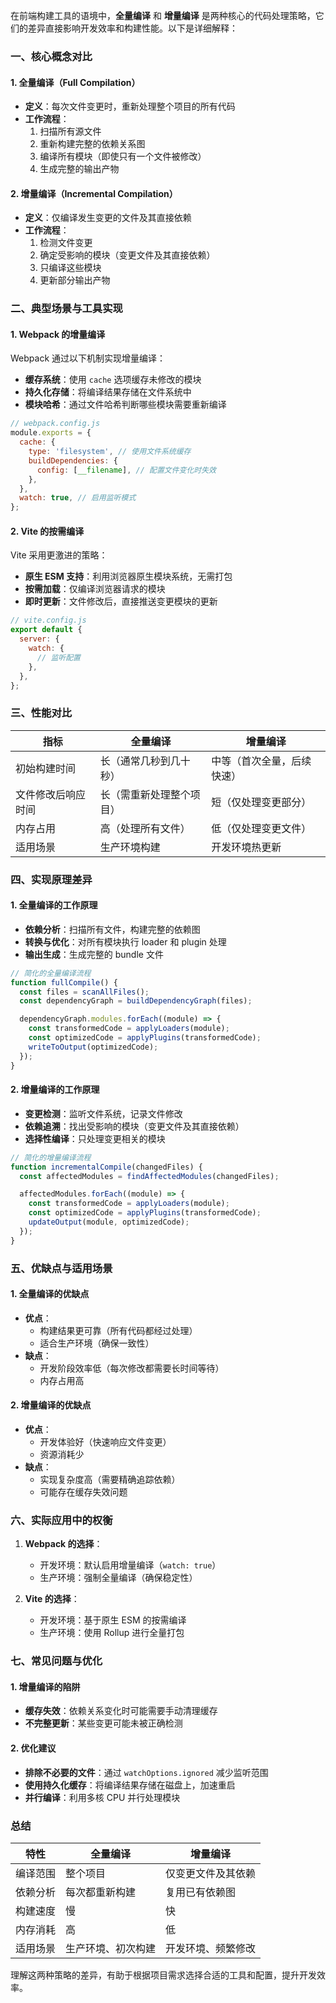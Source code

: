 在前端构建工具的语境中，**全量编译** 和 **增量编译** 是两种核心的代码处理策略，它们的差异直接影响开发效率和构建性能。以下是详细解释：

### 一、核心概念对比

#### 1. **全量编译（Full Compilation）**

- **定义**：每次文件变更时，重新处理整个项目的所有代码
- **工作流程**：
  1. 扫描所有源文件
  2. 重新构建完整的依赖关系图
  3. 编译所有模块（即使只有一个文件被修改）
  4. 生成完整的输出产物

#### 2. **增量编译（Incremental Compilation）**

- **定义**：仅编译发生变更的文件及其直接依赖
- **工作流程**：
  1. 检测文件变更
  2. 确定受影响的模块（变更文件及其直接依赖）
  3. 只编译这些模块
  4. 更新部分输出产物

### 二、典型场景与工具实现

#### 1. **Webpack 的增量编译**

Webpack 通过以下机制实现增量编译：

- **缓存系统**：使用 `cache` 选项缓存未修改的模块
- **持久化存储**：将编译结果存储在文件系统中
- **模块哈希**：通过文件哈希判断哪些模块需要重新编译

```javascript
// webpack.config.js
module.exports = {
  cache: {
    type: 'filesystem', // 使用文件系统缓存
    buildDependencies: {
      config: [__filename], // 配置文件变化时失效
    },
  },
  watch: true, // 启用监听模式
};
```

#### 2. **Vite 的按需编译**

Vite 采用更激进的策略：

- **原生 ESM 支持**：利用浏览器原生模块系统，无需打包
- **按需加载**：仅编译浏览器请求的模块
- **即时更新**：文件修改后，直接推送变更模块的更新

```javascript
// vite.config.js
export default {
  server: {
    watch: {
      // 监听配置
    },
  },
};
```

### 三、性能对比

| 指标               | 全量编译                 | 增量编译                   |
| ------------------ | ------------------------ | -------------------------- |
| 初始构建时间       | 长（通常几秒到几十秒）   | 中等（首次全量，后续快速） |
| 文件修改后响应时间 | 长（需重新处理整个项目） | 短（仅处理变更部分）       |
| 内存占用           | 高（处理所有文件）       | 低（仅处理变更文件）       |
| 适用场景           | 生产环境构建             | 开发环境热更新             |

### 四、实现原理差异

#### 1. **全量编译的工作原理**

- **依赖分析**：扫描所有文件，构建完整的依赖图
- **转换与优化**：对所有模块执行 loader 和 plugin 处理
- **输出生成**：生成完整的 bundle 文件

```javascript
// 简化的全量编译流程
function fullCompile() {
  const files = scanAllFiles();
  const dependencyGraph = buildDependencyGraph(files);

  dependencyGraph.modules.forEach((module) => {
    const transformedCode = applyLoaders(module);
    const optimizedCode = applyPlugins(transformedCode);
    writeToOutput(optimizedCode);
  });
}
```

#### 2. **增量编译的工作原理**

- **变更检测**：监听文件系统，记录文件修改
- **依赖追溯**：找出受影响的模块（变更文件及其直接依赖）
- **选择性编译**：只处理变更相关的模块

```javascript
// 简化的增量编译流程
function incrementalCompile(changedFiles) {
  const affectedModules = findAffectedModules(changedFiles);

  affectedModules.forEach((module) => {
    const transformedCode = applyLoaders(module);
    const optimizedCode = applyPlugins(transformedCode);
    updateOutput(module, optimizedCode);
  });
}
```

### 五、优缺点与适用场景

#### 1. **全量编译的优缺点**

- **优点**：
  - 构建结果更可靠（所有代码都经过处理）
  - 适合生产环境（确保一致性）
- **缺点**：
  - 开发阶段效率低（每次修改都需要长时间等待）
  - 内存占用高

#### 2. **增量编译的优缺点**

- **优点**：
  - 开发体验好（快速响应文件变更）
  - 资源消耗少
- **缺点**：
  - 实现复杂度高（需要精确追踪依赖）
  - 可能存在缓存失效问题

### 六、实际应用中的权衡

1. **Webpack 的选择**：

   - 开发环境：默认启用增量编译（`watch: true`）
   - 生产环境：强制全量编译（确保稳定性）

2. **Vite 的选择**：
   - 开发环境：基于原生 ESM 的按需编译
   - 生产环境：使用 Rollup 进行全量打包

### 七、常见问题与优化

#### 1. **增量编译的陷阱**

- **缓存失效**：依赖关系变化时可能需要手动清理缓存
- **不完整更新**：某些变更可能未被正确检测

#### 2. **优化建议**

- **排除不必要的文件**：通过 `watchOptions.ignored` 减少监听范围
- **使用持久化缓存**：将编译结果存储在磁盘上，加速重启
- **并行编译**：利用多核 CPU 并行处理模块

### 总结

| 特性     | 全量编译           | 增量编译           |
| -------- | ------------------ | ------------------ |
| 编译范围 | 整个项目           | 仅变更文件及其依赖 |
| 依赖分析 | 每次都重新构建     | 复用已有依赖图     |
| 构建速度 | 慢                 | 快                 |
| 内存消耗 | 高                 | 低                 |
| 适用场景 | 生产环境、初次构建 | 开发环境、频繁修改 |

理解这两种策略的差异，有助于根据项目需求选择合适的工具和配置，提升开发效率。
